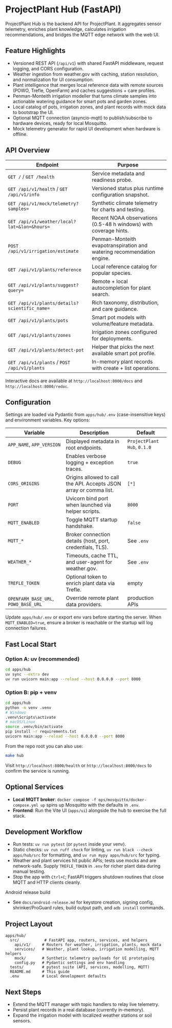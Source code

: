 # ProjectPlant Hub (FastAPI)

ProjectPlant Hub is the backend API for ProjectPlant. It aggregates sensor telemetry, enriches plant knowledge, calculates irrigation recommendations, and bridges the MQTT edge network with the web UI.

## Feature Highlights
- Versioned REST API (`/api/v1`) with shared FastAPI middleware, request logging, and CORS configuration.
- Weather ingestion from weather.gov with caching, station resolution, and normalization for UI consumption.
- Plant intelligence that merges local reference data with remote sources (POWO, Trefle, OpenFarm) and caches suggestions + care profiles.
- Penman-Monteith irrigation modeller that turns climate samples into actionable watering guidance for smart pots and garden zones.
- Local catalog of pots, irrigation zones, and plant records with mock data to bootstrap the UI.
- Optional MQTT connection (asyncio-mqtt) to publish/subscribe to hardware devices, ready for local Mosquitto.
- Mock telemetry generator for rapid UI development when hardware is offline.

## API Overview

| Endpoint | Purpose |
| --- | --- |
| `GET /` / `GET /health` | Service metadata and readiness probe. |
| `GET /api/v1/health` / `GET /api/v1/info` | Versioned status plus runtime configuration snapshot. |
| `GET /api/v1/mock/telemetry?samples=` | Synthetic climate telemetry for charts and testing. |
| `GET /api/v1/weather/local?lat=&lon=&hours=` | Recent NOAA observations (0.5-48 h windows) with coverage hints. |
| `POST /api/v1/irrigation/estimate` | Penman-Monteith evapotranspiration and watering recommendation engine. |
| `GET /api/v1/plants/reference` | Local reference catalog for popular species. |
| `GET /api/v1/plants/suggest?query=` | Remote + local autocompletion for plant search. |
| `GET /api/v1/plants/details?scientific_name=` | Rich taxonomy, distribution, and care guidance. |
| `GET /api/v1/plants/pots` | Smart pot models with volume/feature metadata. |
| `GET /api/v1/plants/zones` | Irrigation zones configured for deployments. |
| `GET /api/v1/plants/detect-pot` | Helper that picks the next available smart pot profile. |
| `GET /api/v1/plants` / `POST /api/v1/plants` | In-memory plant records with create + list operations. |

Interactive docs are available at `http://localhost:8000/docs` and `http://localhost:8000/redoc`.

## Configuration

Settings are loaded via Pydantic from `apps/hub/.env` (case-insensitive keys) and environment variables. Key options:

| Variable | Description | Default |
| --- | --- | --- |
| `APP_NAME`, `APP_VERSION` | Displayed metadata in root endpoints. | `ProjectPlant Hub`, `0.1.0` |
| `DEBUG` | Enables verbose logging + exception traces. | `true` |
| `CORS_ORIGINS` | Origins allowed to call the API. Accepts JSON array or comma list. | `[*]` |
| `PORT` | Uvicorn bind port when launched via helper scripts. | `8000` |
| `MQTT_ENABLED` | Toggle MQTT startup handshake. | `false` |
| `MQTT_*` | Broker connection details (host, port, credentials, TLS). | See `.env` |
| `WEATHER_*` | Timeouts, cache TTL, and user-agent for weather.gov. | See `.env` |
| `TREFLE_TOKEN` | Optional token to enrich plant data via Trefle. | empty |
| `OPENFARM_BASE_URL`, `POWO_BASE_URL` | Override remote plant data providers. | production APIs |

Update `apps/hub/.env` or export env vars before starting the server. When `MQTT_ENABLED=true`, ensure a broker is reachable or the startup will log connection failures.

## Fast Local Start

### Option A: uv (recommended)
```bash
cd apps/hub
uv sync --extra dev
uv run uvicorn main:app --reload --host 0.0.0.0 --port 8000
```

### Option B: pip + venv
```bash
cd apps/hub
python -m venv .venv
# Windows
.venv\Scripts\activate
# macOS/Linux
source .venv/bin/activate
pip install -r requirements.txt
uvicorn main:app --reload --host 0.0.0.0 --port 8000
```

From the repo root you can also use:
```bash
make hub
```

Visit `http://localhost:8000/health` or `http://localhost:8000/docs` to confirm the service is running.

## Optional Services

- **Local MQTT broker**: `docker compose -f ops/mosquitto/docker-compose.yml up` spins up Mosquitto with the defaults in `.env`.
- **Frontend**: Run the Vite UI (`apps/ui`) alongside the hub to exercise the full stack.

## Development Workflow
- Run tests: `uv run pytest` (or `pytest` inside your venv).
- Static checks: `uv run ruff check` for linting, `uv run black --check apps/hub/src` for formatting, and `uv run mypy apps/hub/src` for typing.
- Weather and plant services hit public APIs; tests use mocks and are network-safe. Supply `TREFLE_TOKEN` in `.env` for richer plant data during manual testing.
- Stop the app with `Ctrl+C`; FastAPI triggers shutdown routines that close MQTT and HTTP clients cleanly.

Android release build
- See `docs/android-release.md` for keystore creation, signing config, shrinker/ProGuard rules, build output path, and `adb install` commands.

## Project Layout

```
apps/hub/
  src/           # FastAPI app, routers, services, and helpers
    api/v1/     # Routers for weather, irrigation, plants, mock data
    services/   # Weather, plant lookup, irrigation modelling, MQTT helpers
    mock/       # Synthetic telemetry payloads for UI prototyping
    config.py   # Pydantic settings and env handling
  tests/        # pytest suite (API, services, modelling, MQTT)
  README.md     # This guide
  .env          # Local development defaults
```

## Next Steps
- Extend the MQTT manager with topic handlers to relay live telemetry.
- Persist plant records in a real database (currently in-memory).
- Expand the irrigation model with localized weather stations or soil sensors.
